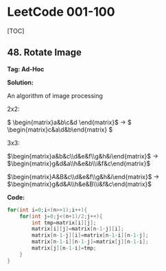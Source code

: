 # LeetCode 001-100



[TOC]



## 48. Rotate Image

**Tag: Ad-Hoc**

**Solution:**

An algorithm of image processing

2x2:  

$ \begin{matrix}a&b\\c&d \end{matrix}$  -> $ \begin{matrix}c&a\\d&b\end{matrix} $ 



3x3:  

$\begin{matrix}a&b&c\\d&e&f\\g&h&i\end{matrix}​$ -> $\begin{matrix}g&d&a\\h&e&b\\i&f&c\end{matrix}​$ 



$\begin{matrix}A&B&c\\d&e&f\\g&h&i\end{matrix}$ ->  $\begin{matrix}g&d&A\\h&e&B\\i&f&c\end{matrix}$



**Code:**

```c++
for(int i=0;i<(n>>1);i++){
    for(int j=0;j<(n+1)/2;j++){
        int tmp=matrix[i][j];
        matrix[i][j]=matrix[n-1-j][i];
        matrix[n-1-j][i]=matrix[n-1-i][n-1-j];
        matrix[n-1-i][n-1-j]=matrix[j][n-1-i];
        matrix[j][n-1-i]=tmp;
    }
}
```

